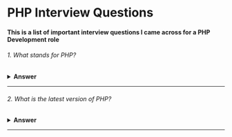# PHP Interview Questions
#### This is a list of important interview questions I came across for a PHP Development role

###### 1. What stands for PHP?

<details><summary><b>Answer</b></summary>
<p>

#### Answer: 

Hypertext Pre-Processor designed by Rasmus Lerdorf in June 8, 1995

</p>
</details>

---

###### 2. What is the latest version of PHP?

<details><summary><b>Answer</b></summary>
<p>

#### Answer: 

8.1.0 / 25 November 2021

</p>
</details>

---
